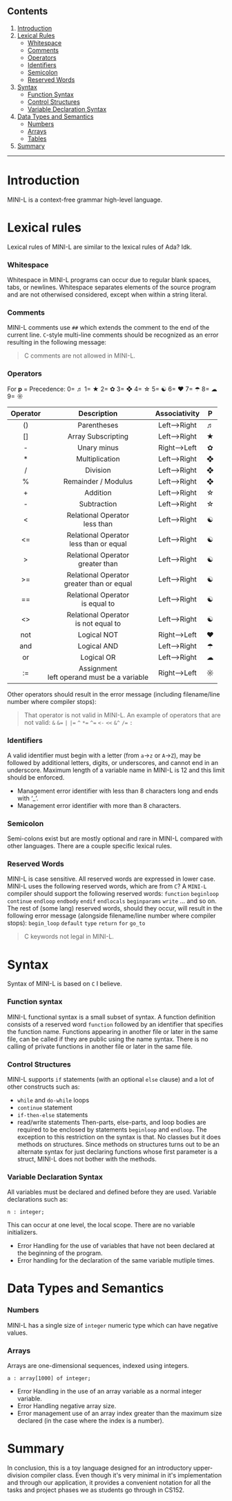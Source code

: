 ## Contents
1. [Introduction](#introduction)
2. [Lexical Rules](#lexical-rules)
    * [Whitespace](#whitespace)
    * [Comments](#comments)
    * [Operators](#operators)
    * [Identifiers](#identifiers)
    * [Semicolon](#semicolon)
    * [Reserved Words](#reserved-words)
3. [Syntax](#syntax)
    * [Function Syntax](#function-syntax)
    * [Control Structures](#control-structures)
    * [Variable Declaration Syntax](#variable-declaration-syntax)
4. [Data Types and Semantics](#data-types)
    * [Numbers](#numbers)
    * [Arrays](#arrays)
    * [Tables](#tables)
5. [Summary](#summary)

---

# Introduction
MINI-L is a context-free grammar high-level language.
# Lexical rules
Lexical rules of MINI-L are similar to the lexical rules of Ada? Idk.

### Whitespace
Whitespace in MINI-L programs can occur due to regular blank spaces, tabs, or newlines. Whitespace separates elements of the source program and are not otherwised considered, except when within a string literal. 

### Comments 
MINI-L comments use `##` which extends the comment to the end of the current line.
`C`-style multi-line comments should be recognized as an error resulting in the following message:
> C comments are not allowed in MINI-L.

### Operators
For **p** = Precedence:
0= ♬
1= ★
2= ✿
3= ❖
4= ☆
5= ☯
6= ❤
7= ☂
8= ☁
9= ☼

| Operator |                  Description                  | Associativity |      P     |
|:--------:|:---------------------------------------------:|:-------------:|:----------:|
|       () |                  Parentheses                  | Left-->Right  | ♬          |
|       [] |               Array Subscripting              | Left-->Right  | ★          |
|        - |                  Unary minus                  | Right-->Left  | ✿          |
|        * |                 Multiplication                | Left-->Right  | ❖          |
|        / |                    Division                   | Left-->Right  | ❖          |
|        % |              Remainder / Modulus              | Left-->Right  | ❖          |
|        + |                    Addition                   | Left-->Right  | ☆          |
|        - |                  Subtraction                  | Left-->Right  | ☆          |
|        < |       Relational Operator <br>less than       | Left-->Right  | ☯          |
|       <= |   Relational Operator <br>less than or equal  | Left-->Right  | ☯          |
|        > |      Relational Operator <br>greater than     | Left-->Right  | ☯          |
|       >= | Relational Operator <br>greater than or equal | Left-->Right  | ☯          |
|       == |      Relational Operator <br>is equal to      | Left-->Right  | ☯          |
|       <> |    Relational Operator<br> is not equal to    | Left-->Right  | ☯          |
|      not |                  Logical NOT                  | Right-->Left  | ❤          |
|      and |                  Logical AND                  | Left-->Right  | ☂          |
|       or |                   Logical OR                  | Left-->Right  | ☁          |
|       := | Assignment<br>left operand must be a variable | Right-->Left  | ☼          |

Other operators should result in the error message (including filename/line number where compiler stops):
> That operator is not valid in MINI-L.
An example of operators that are not valid:
`&`       `&=`      `|`       `|=`
`^`       `*=`      `^=`      `<-`
`<<`      `&^`      `/=`      `:`
### Identifiers
A valid identifier must begin with a letter (from `a`->`z` or `A`->`Z`), may be followed by additional letters, digits, or underscores, and cannot end in an underscore. 
Maximum length of a variable name in MINI-L is 12 and this limit should be enforced.
* Management error identifier with less than 8 characters long and ends with ‘_’.
* Management error identifier with more than 8 characters.
### Semicolon
Semi-colons exist but are mostly optional and rare in MINI-L compared with other languages. There are a couple specific lexical rules. 

### Reserved Words
MINI-L is case sensitive. All reserved words are expressed in lower case. 
MINI-L uses the following reserved words, which are from `C`? A `MINI-L` compiler should support the following reserved words:
`function`      `beginloop`       `continue`
`endloop`       `endbody`          `endif`
`endlocals`       `beginparams`     `write`
... and so on.
The rest of (some lang) reserved words, should they occur, will result in the following error message (alongside filename/line number where compiler stops):
`begin_loop`      `default`            `type`
`return`          `for`                 `go_to`
> C keywords not legal in MINI-L.
# Syntax
Syntax of MINI-L is based on `C` I believe.
### Function syntax
MINI-L functional syntax is a small subset of
 syntax.
A function definition consists of a reserved word `function` followed by an identifier that specifies the function name.
Functions appearing in another file or later in the same file, can be called if they are public using the name syntax. There is no calling of private functions in another file or later in the same file.
### Control Structures
MINI-L supports `if` statements (with an optional `else` clause) and a lot of other constructs such as:
 * `while` and `do-while` loops
 * `continue` statement
 * `if-then-else` statements
 * read/write statements
Then-parts, else-parts, and loop bodies are required to be enclosed by statements `beginloop` and `endloop`.
The exception to this restriction on the syntax is that.
No classes but it does methods on structures. Since methods on structures turns out to be an alternate syntax for just declaring functions whose first parameter is a struct, MINI-L does not bother with the methods. 
### Variable Declaration Syntax
All variables must be declared and defined before they are used. Variable declarations such as:
```
n : integer;
```
This can occur at one level, the local scope. There are no variable initializers.
* Error Handling for the use of variables that have not been declared at the beginning of the program.
* Error handling for the declaration of the same variable mutliple times.
# Data Types and Semantics
### Numbers
MINI-L has a single size of `integer` numeric type which can have negative values. 
### Arrays
Arrays are one-dimensional sequences, indexed using integers.
```
a : array[1000] of integer;
```
* Error Handling in the use of an array variable as a normal integer variable.
* Error Handling negative array size.
* Error management use of an array index greater than the maximum size declared (in the case where the index is a number).

# Summary
In conclusion, this is a toy language designed for an introductory upper-division compiler class. Even though it's very minimal in it's implementation and through our application, it provides a convenient notation for all the tasks and project phases we as students go through in CS152.